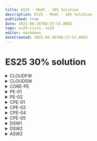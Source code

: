 ```yaml
---
title: ES25 - ModC - 30% Solution
description: ES25 - ModC - 30% Solution
published: true
date: 2025-06-26T08:57:53.009Z
tags: es25-cisco, es25
editor: markdown
dateCreated: 2025-06-26T08:57:53.009Z
---
```


# ES25 30% solution

<details>
<summary>CLOUDFW</summary>
  
  ```
Config comes here
	
  ```
</details>

<details>
<summary>CLOUDSW</summary>
   
  ```
Config comes here
	
  ```
</details>

<details>
<summary>CORE-PE</summary>
  
  ```
Config comes here
	
  ```
</details>

<details>
<summary>PE-01</summary>
   
  ```
Config comes here
	
  ```
</details>

<details>
<summary>PE-02</summary>
    
  ```
Config comes here
	
  ```
</details>

<details>
<summary>CPE-01</summary>
  
  ```
Config comes here
	
  ```
</details>

<details>
<summary>CPE-02</summary>
   
  ```
Config comes here
	
  ```
</details>

<details>
<summary>CPE-04</summary>
   
  ```
Config comes here
	
  ```
</details>

<details>
<summary>CPE-05</summary>
   
  ```
Config comes here
	
  ```
</details>

<details>
<summary>DSW1</summary>
  
  ```
Config comes here
	
  ```
</details>

<details>
<summary>DSW2</summary>
   
  ```
Config comes here
	
  ```
</details>

<details>
<summary>ASW2</summary>
  
  ```
Config comes here
	
  ```
</details>